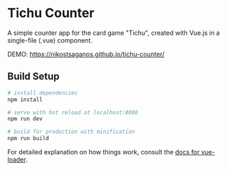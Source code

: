 # Tichu Counter

A simple counter app for the card game "Tichu", created with Vue.js in a single-file (.vue) component.

DEMO: https://nikostsaganos.github.io/tichu-counter/

## Build Setup

``` bash
# install dependencies
npm install

# serve with hot reload at localhost:8080
npm run dev

# build for production with minification
npm run build
```

For detailed explanation on how things work, consult the [docs for vue-loader](http://vuejs.github.io/vue-loader).
